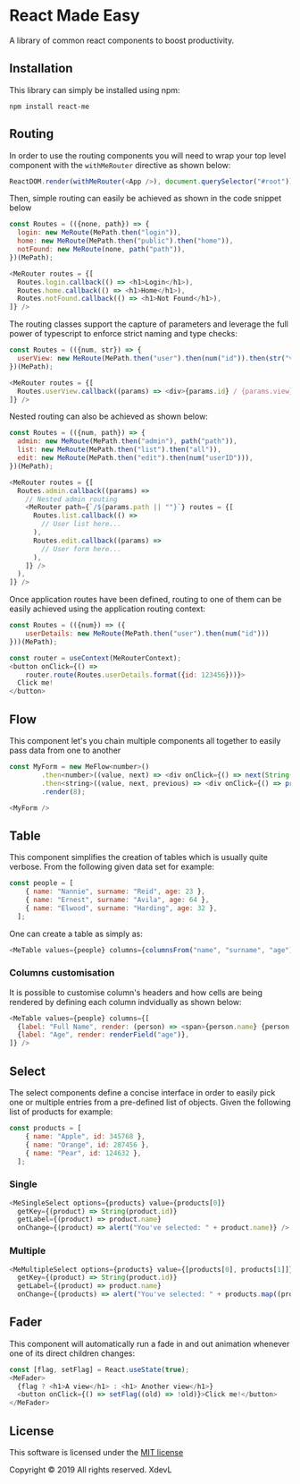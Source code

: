# React Made Easy
A library of common react components to boost productivity.

## Installation
This library can simply be installed using npm:
```shell
npm install react-me
```
## Routing
In order to use the routing components you will need to wrap your top level component with the `withMeRouter` directive as shown below:
```javascript
ReactDOM.render(withMeRouter(<App />), document.querySelector("#root"));
```

Then, simple routing can easily be achieved as shown in the code snippet below
```javascript
const Routes = (({none, path}) => {
  login: new MeRoute(MePath.then("login")),
  home: new MeRoute(MePath.then("public").then("home")),
  notFound: new MeRoute(none, path("path")),
})(MePath);

<MeRouter routes = {[
  Routes.login.callback(() => <h1>Login</h1>),
  Routes.home.callback(() => <h1>Home</h1>),
  Routes.notFound.callback(() => <h1>Not Found</h1>),
]} />
```

The routing classes support the capture of parameters and leverage the full power of typescript to enforce strict naming and type checks:
```javascript
const Routes = (({num, str}) => {
  userView: new MeRoute(MePath.then("user").then(num("id")).then(str("view")))
})(MePath);

<MeRouter routes = {[
  Routes.userView.callback((params) => <div>{params.id} / {params.view}</div>),
]} />

```

Nested routing can also be achieved as shown below:
```javascript
const Routes = (({num, path}) => {
  admin: new MeRoute(MePath.then("admin"), path("path")),
  list: new MeRoute(MePath.then("list").then("all")),
  edit: new MeRoute(MePath.then("edit").then(num("userID"))),
})(MePath);

<MeRouter routes = {[
  Routes.admin.callback((params) => 
    // Nested admin routing 
    <MeRouter path={`/${params.path || ""}`} routes = {[
      Routes.list.callback(() =>
        // User list here...
      ),
      Routes.edit.callback((params) =>
        // User form here...
      ),
    ]} />
  ),
]} />
```

Once application routes have been defined, routing to one of them can be easily achieved using the application routing context:

```javascript
const Routes = (({num}) => ({
    userDetails: new MeRoute(MePath.then("user").then(num("id")))
}))(MePath);

const router = useContext(MeRouterContext);
<button onClick={() =>
    router.route(Routes.userDetails.format({id: 123456}))}>
  Click me!
</button>

```

## Flow
This component let's you chain multiple components all together to easily pass data from one to another
```javascript
const MyForm = new MeFlow<number>()
        .then<number>((value, next) => <div onClick={() => next(String(value * 2))}>I am {value}, click to double me</div>)
        .then<string>((value, next, previous) => <div onClick={() => previous(Number(value) / 2)}>I am {value}, click to half me</div>)
        .render(8);

<MyForm />

```

## Table
This component simplifies the creation of tables which is usually quite verbose. From the following given data set for example:
```javascript
const people = [
    { name: "Nannie", surname: "Reid", age: 23 },
    { name: "Ernest", surname: "Avila", age: 64 },
    { name: "Elwood", surname: "Harding", age: 32 },
  ];
```
One can create a table as simply as:
```javascript
<MeTable values={people} columns={columnsFrom("name", "surname", "age")} />

```

### Columns customisation
It is possible to customise column's headers and how cells are being rendered by defining each column indvidually as shown below:
```javascript
<MeTable values={people} columns={[
  {label: "Full Name", render: (person) => <span>{person.name} {person.surname}</span>},
  {label: "Age", render: renderField("age")},
]} />
```

## Select

The select components define a concise interface in order to easily pick one or multiple entries from a pre-defined list of objects. Given the following list of products for example:

```javascript
const products = [
    { name: "Apple", id: 345768 },
    { name: "Orange", id: 287456 },
    { name: "Pear", id: 124632 },
  ];
```

### Single

```javascript
<MeSingleSelect options={products} value={products[0]}
  getKey={(product) => String(product.id)}
  getLabel={(product) => product.name}
  onChange={(product) => alert("You've selected: " + product.name)} />
```

### Multiple
```javascript
<MeMultipleSelect options={products} value={[products[0], products[1]]}
  getKey={(product) => String(product.id)}
  getLabel={(product) => product.name}
  onChange={(products) => alert("You've selected: " + products.map((product) => product.name).join(","))} />
```

## Fader
This component will automatically run a fade in and out animation whenever one of its direct children changes:
```javascript
const [flag, setFlag] = React.useState(true);
<MeFader>
  {flag ? <h1>A view</h1> : <h1> Another view</h1>}
  <button onClick={() => setFlag((old) => !old)}>Click me!</button>
</MeFader>
```

## License
This software is licensed under the [MIT license](LICENSE)

Copyright &#169; 2019 All rights reserved. XdevL
